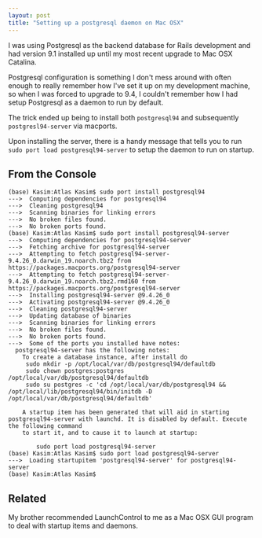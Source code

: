 ```yaml
---
layout: post
title: "Setting up a postgresql daemon on Mac OSX"
---
```


I was using Postgresql as the backend database for Rails development
and had version 9.1 installed up until my most recent upgrade to Mac
OSX Catalina.

Postgresql configuration is something I don't mess around with often
enough to really remember how I've set it up on my development
machine, so when I was forced to upgrade to 9.4, I couldn't remember
how I had setup Postgresql as a daemon to run by default.

The trick ended up being to install both `postgresql94` and
subsequently `postgresl94-server` via macports.

Upon installing the server, there is a handy message that tells you to
run `sudo port load postgresql94-server` to setup the daemon to run on
startup.

## From the Console

```
(base) Kasim:Atlas Kasim$ sudo port install postgresql94
--->  Computing dependencies for postgresql94
--->  Cleaning postgresql94
--->  Scanning binaries for linking errors
--->  No broken files found.                             
--->  No broken ports found.
(base) Kasim:Atlas Kasim$ sudo port install postgresql94-server
--->  Computing dependencies for postgresql94-server
--->  Fetching archive for postgresql94-server
--->  Attempting to fetch postgresql94-server-9.4.26_0.darwin_19.noarch.tbz2 from https://packages.macports.org/postgresql94-server
--->  Attempting to fetch postgresql94-server-9.4.26_0.darwin_19.noarch.tbz2.rmd160 from https://packages.macports.org/postgresql94-server
--->  Installing postgresql94-server @9.4.26_0
--->  Activating postgresql94-server @9.4.26_0
--->  Cleaning postgresql94-server
--->  Updating database of binaries
--->  Scanning binaries for linking errors
--->  No broken files found.                             
--->  No broken ports found.
--->  Some of the ports you installed have notes:
  postgresql94-server has the following notes:
    To create a database instance, after install do
     sudo mkdir -p /opt/local/var/db/postgresql94/defaultdb
     sudo chown postgres:postgres /opt/local/var/db/postgresql94/defaultdb
     sudo su postgres -c 'cd /opt/local/var/db/postgresql94 && /opt/local/lib/postgresql94/bin/initdb -D /opt/local/var/db/postgresql94/defaultdb'

    A startup item has been generated that will aid in starting postgresql94-server with launchd. It is disabled by default. Execute the following command
    to start it, and to cause it to launch at startup:
    
        sudo port load postgresql94-server
(base) Kasim:Atlas Kasim$ sudo port load postgresql94-server
--->  Loading startupitem 'postgresql94-server' for postgresql94-server
(base) Kasim:Atlas Kasim$ 
```

## Related

My brother recommended LaunchControl to me as a Mac OSX GUI program to
deal with startup items and daemons.
